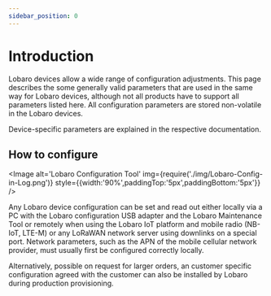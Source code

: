 ```yaml
---
sidebar_position: 0
---
```


# Introduction

Lobaro devices allow a wide range of configuration adjustments.
This page describes the some generally valid parameters that are used in the same way for Lobaro devices,
although not all products have to support all parameters listed here.
All configuration parameters are stored non-volatile in the Lobaro devices.

Device-specific parameters are explained in the respective documentation.

## How to configure

<Image alt='Lobaro Configuration Tool'
img={require('./img/Lobaro-Config-in-Log.png')}
style={{width:'90%',paddingTop:'5px',paddingBottom:'5px'}} />

Any Lobaro device configuration can be set and read out either locally via a PC with the Lobaro configuration USB
adapter and the Lobaro Maintenance Tool or remotely when using the Lobaro IoT platform and mobile radio (NB-IoT, LTE-M)
or any LoRaWAN network server using downlinks on a special port. Network parameters, such as the APN of the mobile
cellular network provider, must usually first be configured correctly locally.

Alternatively, possible on request for
larger orders, an customer specific configuration agreed with the customer can also be installed by Lobaro during
production provisioning.


